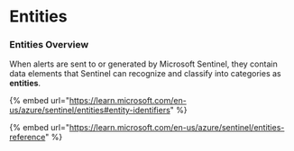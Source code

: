 # Entities

### Entities Overview

When alerts are sent to or generated by Microsoft Sentinel, they contain data elements that Sentinel can recognize and classify into categories as **entities**.&#x20;

{% embed url="https://learn.microsoft.com/en-us/azure/sentinel/entities#entity-identifiers" %}

{% embed url="https://learn.microsoft.com/en-us/azure/sentinel/entities-reference" %}
